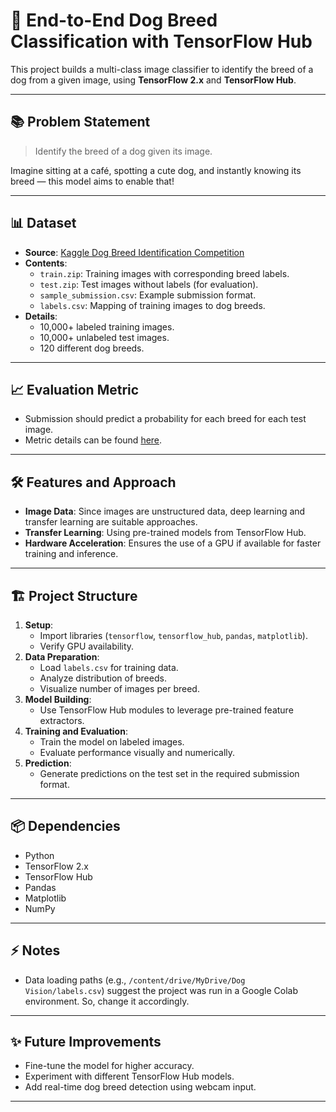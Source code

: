# 🐶 End-to-End Dog Breed Classification with TensorFlow Hub

This project builds a multi-class image classifier to identify the breed of a dog from a given image, using **TensorFlow 2.x** and **TensorFlow Hub**.

---

## 📚 Problem Statement

> Identify the breed of a dog given its image.

Imagine sitting at a café, spotting a cute dog, and instantly knowing its breed — this model aims to enable that!

---

## 📊 Dataset

- **Source**: [Kaggle Dog Breed Identification Competition](https://www.kaggle.com/c/dog-breed-identification/data)
- **Contents**:
  - `train.zip`: Training images with corresponding breed labels.
  - `test.zip`: Test images without labels (for evaluation).
  - `sample_submission.csv`: Example submission format.
  - `labels.csv`: Mapping of training images to dog breeds.
- **Details**:
  - 10,000+ labeled training images.
  - 10,000+ unlabeled test images.
  - 120 different dog breeds.

---

## 📈 Evaluation Metric

- Submission should predict a probability for each breed for each test image.
- Metric details can be found [here](https://www.kaggle.com/c/dog-breed-identification/overview).

---

## 🛠️ Features and Approach

- **Image Data**: Since images are unstructured data, deep learning and transfer learning are suitable approaches.
- **Transfer Learning**: Using pre-trained models from TensorFlow Hub.
- **Hardware Acceleration**: Ensures the use of a GPU if available for faster training and inference.

---

## 🏗️ Project Structure

1. **Setup**:
   - Import libraries (`tensorflow`, `tensorflow_hub`, `pandas`, `matplotlib`).
   - Verify GPU availability.
2. **Data Preparation**:
   - Load `labels.csv` for training data.
   - Analyze distribution of breeds.
   - Visualize number of images per breed.
3. **Model Building**:
   - Use TensorFlow Hub modules to leverage pre-trained feature extractors.
4. **Training and Evaluation**:
   - Train the model on labeled images.
   - Evaluate performance visually and numerically.
5. **Prediction**:
   - Generate predictions on the test set in the required submission format.

---

## 📦 Dependencies

- Python
- TensorFlow 2.x
- TensorFlow Hub
- Pandas
- Matplotlib
- NumPy

---

## ⚡ Notes

- Data loading paths (e.g., `/content/drive/MyDrive/Dog Vision/labels.csv`) suggest the project was run in a Google Colab environment. So, change it accordingly.

---

## ✨ Future Improvements

- Fine-tune the model for higher accuracy.
- Experiment with different TensorFlow Hub models.
- Add real-time dog breed detection using webcam input.

---
